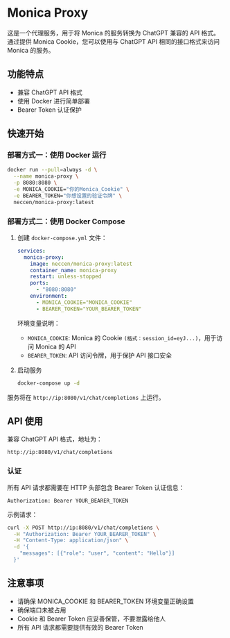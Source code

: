 # Monica Proxy

这是一个代理服务，用于将 Monica 的服务转换为 ChatGPT 兼容的 API 格式。通过提供 Monica Cookie，您可以使用与 ChatGPT API
相同的接口格式来访问 Monica 的服务。

## 功能特点

- 兼容 ChatGPT API 格式
- 使用 Docker 进行简单部署
- Bearer Token 认证保护

## 快速开始

### 部署方式一：使用 Docker 运行

```bash
docker run --pull=always -d \
  --name monica-proxy \
  -p 8080:8080 \
  -e MONICA_COOKIE="你的Monica_Cookie" \
  -e BEARER_TOKEN="你想设置的验证令牌" \
  neccen/monica-proxy:latest
```

### 部署方式二：使用 Docker Compose

1. 创建 `docker-compose.yml` 文件：
   ```yaml
   services:
     monica-proxy:
       image: neccen/monica-proxy:latest
       container_name: monica-proxy
       restart: unless-stopped
       ports:
         - "8080:8080"
       environment:
         - MONICA_COOKIE="MONICA_COOKIE"
         - BEARER_TOKEN="YOUR_BEARER_TOKEN"
   ```

   环境变量说明：
    - `MONICA_COOKIE`: Monica 的 Cookie `(格式：session_id=eyJ...)`，用于访问 Monica 的 API
    - `BEARER_TOKEN`: API 访问令牌，用于保护 API 接口安全

2. 启动服务
   ```bash
   docker-compose up -d
   ```

服务将在 `http://ip:8080/v1/chat/completions` 上运行。

## API 使用

兼容 ChatGPT API 格式，地址为：

```
http://ip:8080/v1/chat/completions
```

### 认证

所有 API 请求都需要在 HTTP 头部包含 Bearer Token 认证信息：

```http
Authorization: Bearer YOUR_BEARER_TOKEN
```

示例请求：
```bash
curl -X POST http://ip:8080/v1/chat/completions \
  -H "Authorization: Bearer YOUR_BEARER_TOKEN" \
  -H "Content-Type: application/json" \
  -d '{
    "messages": [{"role": "user", "content": "Hello"}]
  }'
```

## 注意事项

- 请确保 MONICA_COOKIE 和 BEARER_TOKEN 环境变量正确设置
- 确保端口未被占用
- Cookie 和 Bearer Token 应妥善保管，不要泄露给他人
- 所有 API 请求都需要提供有效的 Bearer Token